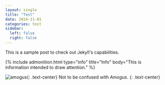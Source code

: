 ```yaml
---
layout: single
title: "Test"
date: 2024-11-01
categories: test
sidebar:
  left: false
  right: false
---
```


This is a sample post to check out Jekyll's capabilities.

{% include admonition.html type="info" title="Info" body="This is information intended to draw attention." %}

![amogus](https://preview.redd.it/erro1t7vi4891.png?auto=webp&s=9fc00aa92fb80fed7bac1819b436c5a8fa70578f){: .text-center}
Not to be confused with *Amogus*.
{: .text-center}